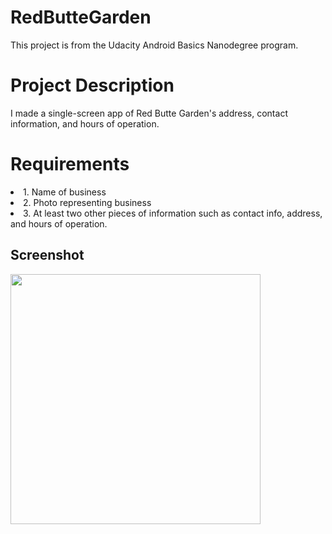 <h1>RedButteGarden</h1>
This project is from the Udacity Android Basics Nanodegree program.

<h1>Project Description</h1>
I made a single-screen app of Red Butte Garden's address, contact information, and hours of operation.

<h1>Requirements</h1>
<li>1. Name of business</li>
<li>2. Photo representing business</li>
<li>3. At least two other pieces of information such as contact info, address, and hours of operation.</li>

<h2>Screenshot</h2>
<img src="https://user-images.githubusercontent.com/34871894/79429352-a2aed980-7f84-11ea-90cd-e72dcd8110c0.jpg" width="400">
